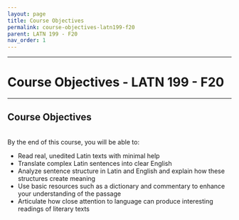```yaml
---
layout: page
title: Course Objectives
permalink: course-objectives-latn199-f20
parent: LATN 199 - F20
nav_order: 1
---
```

***

# Course Objectives - LATN 199 - F20

***
## Course Objectives
&nbsp;  
By the end of this course, you will be able to:

- Read real, unedited Latin texts with minimal help
-	Translate complex Latin sentences into clear English
- Analyze sentence structure in Latin and English and explain how these structures create meaning
- Use basic resources such as a dictionary and commentary to enhance your understanding of the passage
- Articulate how close attention to language can produce interesting readings of literary texts 
